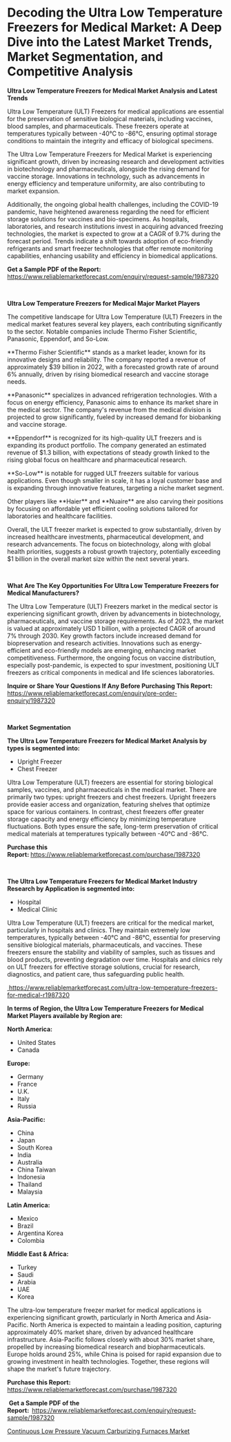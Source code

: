 <p><h1>Decoding the Ultra Low Temperature Freezers for Medical Market: A Deep Dive into the Latest Market Trends, Market Segmentation, and Competitive Analysis</h1></p><p><strong>Ultra Low Temperature Freezers for Medical Market Analysis and Latest Trends</strong></p>
<p><p>Ultra Low Temperature (ULT) Freezers for medical applications are essential for the preservation of sensitive biological materials, including vaccines, blood samples, and pharmaceuticals. These freezers operate at temperatures typically between -40°C to -86°C, ensuring optimal storage conditions to maintain the integrity and efficacy of biological specimens.</p><p>The Ultra Low Temperature Freezers for Medical Market is experiencing significant growth, driven by increasing research and development activities in biotechnology and pharmaceuticals, alongside the rising demand for vaccine storage. Innovations in technology, such as advancements in energy efficiency and temperature uniformity, are also contributing to market expansion. </p><p>Additionally, the ongoing global health challenges, including the COVID-19 pandemic, have heightened awareness regarding the need for efficient storage solutions for vaccines and bio-specimens. As hospitals, laboratories, and research institutions invest in acquiring advanced freezing technologies, the market is expected to grow at a CAGR of 9.7% during the forecast period. Trends indicate a shift towards adoption of eco-friendly refrigerants and smart freezer technologies that offer remote monitoring capabilities, enhancing usability and efficiency in biomedical applications.</p></p>
<p><strong>Get a Sample PDF of the Report:&nbsp;</strong> <a href="https://www.reliablemarketforecast.com/enquiry/request-sample/1987320?utm_campaign=1875&utm_medium=2&utm_source=Github&utm_content=ia&utm_term=02032025&utm_id=ultra-low-temperature-freezers-for-medical">https://www.reliablemarketforecast.com/enquiry/request-sample/1987320</a></p>
<p>&nbsp;</p>
<p><strong>Ultra Low Temperature Freezers for Medical Major Market Players</strong></p>
<p><p>The competitive landscape for Ultra Low Temperature (ULT) Freezers in the medical market features several key players, each contributing significantly to the sector. Notable companies include Thermo Fisher Scientific, Panasonic, Eppendorf, and So-Low.</p><p>**Thermo Fisher Scientific** stands as a market leader, known for its innovative designs and reliability. The company reported a revenue of approximately $39 billion in 2022, with a forecasted growth rate of around 6% annually, driven by rising biomedical research and vaccine storage needs.</p><p>**Panasonic** specializes in advanced refrigeration technologies. With a focus on energy efficiency, Panasonic aims to enhance its market share in the medical sector. The company's revenue from the medical division is projected to grow significantly, fueled by increased demand for biobanking and vaccine storage.</p><p>**Eppendorf** is recognized for its high-quality ULT freezers and is expanding its product portfolio. The company generated an estimated revenue of $1.3 billion, with expectations of steady growth linked to the rising global focus on healthcare and pharmaceutical research.</p><p>**So-Low** is notable for rugged ULT freezers suitable for various applications. Even though smaller in scale, it has a loyal customer base and is expanding through innovative features, targeting a niche market segment.</p><p>Other players like **Haier** and **Nuaire** are also carving their positions by focusing on affordable yet efficient cooling solutions tailored for laboratories and healthcare facilities.</p><p>Overall, the ULT freezer market is expected to grow substantially, driven by increased healthcare investments, pharmaceutical development, and research advancements. The focus on biotechnology, along with global health priorities, suggests a robust growth trajectory, potentially exceeding $1 billion in the overall market size within the next several years.</p></p>
<p>&nbsp;</p>
<p><strong>What Are The Key Opportunities For Ultra Low Temperature Freezers for Medical Manufacturers?</strong></p>
<p><p>The Ultra Low Temperature (ULT) Freezers market in the medical sector is experiencing significant growth, driven by advancements in biotechnology, pharmaceuticals, and vaccine storage requirements. As of 2023, the market is valued at approximately USD 1 billion, with a projected CAGR of around 7% through 2030. Key growth factors include increased demand for biopreservation and research activities. Innovations such as energy-efficient and eco-friendly models are emerging, enhancing market competitiveness. Furthermore, the ongoing focus on vaccine distribution, especially post-pandemic, is expected to spur investment, positioning ULT freezers as critical components in medical and life sciences laboratories.</p></p>
<p><strong>Inquire or Share Your Questions If Any Before Purchasing This Report:</strong> <a href="https://www.reliablemarketforecast.com/enquiry/pre-order-enquiry/1987320?utm_campaign=1875&utm_medium=2&utm_source=Github&utm_content=ia&utm_term=02032025&utm_id=ultra-low-temperature-freezers-for-medical">https://www.reliablemarketforecast.com/enquiry/pre-order-enquiry/1987320</a></p>
<p>&nbsp;</p>
<p><strong>Market Segmentation</strong></p>
<p><strong>The Ultra Low Temperature Freezers for Medical Market Analysis by types is segmented into:</strong></p>
<p><ul><li>Upright Freezer</li><li>Chest Freezer</li></ul></p>
<p><p>Ultra Low Temperature (ULT) freezers are essential for storing biological samples, vaccines, and pharmaceuticals in the medical market. There are primarily two types: upright freezers and chest freezers. Upright freezers provide easier access and organization, featuring shelves that optimize space for various containers. In contrast, chest freezers offer greater storage capacity and energy efficiency by minimizing temperature fluctuations. Both types ensure the safe, long-term preservation of critical medical materials at temperatures typically between -40°C and -86°C.</p></p>
<p><strong>Purchase this Report:&nbsp;</strong><a href="https://www.reliablemarketforecast.com/purchase/1987320?utm_campaign=1875&utm_medium=2&utm_source=Github&utm_content=ia&utm_term=02032025&utm_id=ultra-low-temperature-freezers-for-medical">https://www.reliablemarketforecast.com/purchase/1987320</a></p>
<p>&nbsp;</p>
<p><strong>The Ultra Low Temperature Freezers for Medical Market Industry Research by Application is segmented into:</strong></p>
<p><ul><li>Hospital</li><li>Medical Clinic</li></ul></p>
<p><p>Ultra Low Temperature (ULT) freezers are critical for the medical market, particularly in hospitals and clinics. They maintain extremely low temperatures, typically between -40°C and -86°C, essential for preserving sensitive biological materials, pharmaceuticals, and vaccines. These freezers ensure the stability and viability of samples, such as tissues and blood products, preventing degradation over time. Hospitals and clinics rely on ULT freezers for effective storage solutions, crucial for research, diagnostics, and patient care, thus safeguarding public health.</p></p>
<p><a href="https://www.reliablemarketforecast.com/ultra-low-temperature-freezers-for-medical-r1987320?utm_campaign=1875&utm_medium=2&utm_source=Github&utm_content=ia&utm_term=02032025&utm_id=ultra-low-temperature-freezers-for-medical">&nbsp;https://www.reliablemarketforecast.com/ultra-low-temperature-freezers-for-medical-r1987320</a></p>
<p><strong>In terms of Region, the Ultra Low Temperature Freezers for Medical Market Players available by Region are:</strong></p>
<p>
    <p> <strong> North America: </strong>
        <ul>
            <li>United States</li>
            <li>Canada</li>
        </ul>
        </p> 
    <p> <strong> Europe: </strong>
        <ul>
            <li>Germany</li>
            <li>France</li>
            <li>U.K.</li>
            <li>Italy</li>
            <li>Russia</li>
        </ul>
        </p> 
    <p> <strong> Asia-Pacific: </strong>
        <ul>
            <li>China</li>
            <li>Japan</li>
            <li>South Korea</li>
            <li>India</li>
            <li>Australia</li>
            <li>China Taiwan</li>
            <li>Indonesia</li>
            <li>Thailand</li>
            <li>Malaysia</li>
        </ul>
        </p> 
    <p> <strong> Latin America: </strong>
        <ul>
            <li>Mexico</li>
            <li>Brazil</li>
            <li>Argentina Korea</li>
            <li>Colombia</li>
        </ul>
        </p> 
    <p> <strong> Middle East & Africa: </strong>
        <ul>
            <li>Turkey</li>
            <li>Saudi</li>
            <li>Arabia</li>
            <li>UAE</li>
            <li>Korea</li>
        </ul>
    </p>
    </p>
<p><p>The ultra-low temperature freezer market for medical applications is experiencing significant growth, particularly in North America and Asia-Pacific. North America is expected to maintain a leading position, capturing approximately 40% market share, driven by advanced healthcare infrastructure. Asia-Pacific follows closely with about 30% market share, propelled by increasing biomedical research and biopharmaceuticals. Europe holds around 25%, while China is poised for rapid expansion due to growing investment in health technologies. Together, these regions will shape the market's future trajectory.</p></p>
<p><strong>Purchase this Report: </strong><a href="https://www.reliablemarketforecast.com/purchase/1987320?utm_campaign=1875&utm_medium=2&utm_source=Github&utm_content=ia&utm_term=02032025&utm_id=ultra-low-temperature-freezers-for-medical">https://www.reliablemarketforecast.com/purchase/1987320</a></p>
<p>&nbsp;<strong>Get a Sample PDF of the Report:&nbsp;&nbsp;</strong><a href="https://www.reliablemarketforecast.com/enquiry/request-sample/1987320?utm_campaign=1875&utm_medium=2&utm_source=Github&utm_content=ia&utm_term=02032025&utm_id=ultra-low-temperature-freezers-for-medical">https://www.reliablemarketforecast.com/enquiry/request-sample/1987320</a></p>
<p><strong></strong></p>
<p><p><a href="https://github.com/Chiragrp22/Market-Research-Report-List-7/blob/main/continuous-low-pressure-vacuum-carburizing-furnaces-market.md?utm_campaign=1875&utm_medium=2&utm_source=Github&utm_content=ia&utm_term=02032025&utm_id=ultra-low-temperature-freezers-for-medical">Continuous Low Pressure Vacuum Carburizing Furnaces Market</a></p></p>